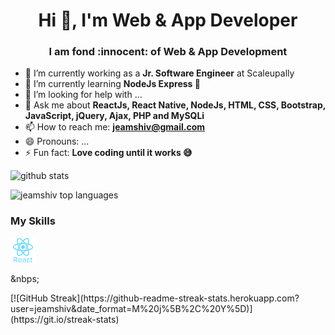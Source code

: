 <h1 align="center"> Hi 👋, I'm Web & App Developer</h1>
<h3 align="center">I am fond :innocent: of Web & App Development</h3>

<!--My Profile ![Profile Counter](https://views.whatilearened.today/views/github/jeamshiv/creative-profile-readme.svg) -->

- 🔭 I’m currently working as a **Jr. Software Engineer** at Scaleupally
- 🌱 I’m currently learning **NodeJs Express :sparkling_heart:**
- 🤔 I’m looking for help with ...
- 💬 Ask me about **ReactJs, React Native, NodeJs, HTML, CSS, Bootstrap, JavaScript, jQuery, Ajax, PHP and MySQLi**
- 📫 How to reach me: **jeamshiv@gmail.com**
- 😄 Pronouns: ...
- ⚡ Fun fact: **Love coding until it works :sweat_smile:**

![github stats](https://github-readme-stats.vercel.app/api?username=jeamshiv)


<img src="https://github-readme-stats.vercel.app/api/top-langs?username=jeamshiv&show_icon&local=en&layout=compact" alt="jeamshiv top languages">
 
 <h3>My Skills</h3>
<div>
  <img src="https://github.com/devicons/devicon/blob/master/icons/react/react-original-wordmark.svg" title="React" alt="React" width="40" height="40"/>&nbsp;
</div>
<p>&nbps;</p>
[![GitHub Streak](https://github-readme-streak-stats.herokuapp.com?user=jeamshiv&date_format=M%20j%5B%2C%20Y%5D)](https://git.io/streak-stats)
 
 
